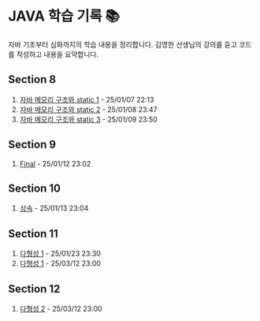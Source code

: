 # JAVA 학습 기록 📚

자바 기초부터 심화까지의 학습 내용을 정리합니다.
김영한 선생님의 강의를 듣고 코드를 작성하고 내용을 요약합니다.

## Section 8
1. [자바 메모리 구조와 static 1](src/Section8/8-1.md) - 25/01/07 22:13
2. [자바 메모리 구조와 static 2](src/Section8/8-2.md) - 25/01/08 23:47
3. [자바 메모리 구조와 static 3](src/Section8/8-3.md) - 25/01/09 23:50

## Section 9
1. [Final](src/Section9/9-1.md) - 25/01/12 23:02

## Section 10
1. [상속](src/Section10/10-1.md) - 25/01/13 23:04

## Section 11
1. [다형성 1](src/Section11/11-1.md) - 25/01/23 23:30
2. [다형성 1](src/Section11/11-2.md) - 25/03/12 23:00

## Section 12
1. [다형성 2](src/Section12/12-1.md) - 25/03/12 23:00

